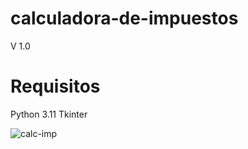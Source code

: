 # calculadora-de-impuestos
V 1.0

# Requisitos
Python 3.11
Tkinter

![calc-imp](https://user-images.githubusercontent.com/126346418/228690869-9216e908-eb2b-4742-a13d-2396bc49e3a3.png)
